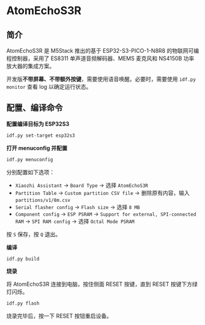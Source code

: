 # AtomEchoS3R
## 简介

AtomEchoS3R 是 M5Stack 推出的基于 ESP32-S3-PICO-1-N8R8 的物联网可编程控制器，采用了 ES8311 单声道音频解码器、MEMS 麦克风和 NS4150B 功率放大器的集成方案。

开发版**不带屏幕、不带额外按键**，需要使用语音唤醒。必要时，需要使用 `idf.py monitor` 查看 log 以确定运行状态。

## 配置、编译命令

**配置编译目标为 ESP32S3**

```bash
idf.py set-target esp32s3
```

**打开 menuconfig 并配置**

```bash
idf.py menuconfig
```

分别配置如下选项：

- `Xiaozhi Assistant` → `Board Type` → 选择 `AtomEchoS3R`
- `Partition Table` → `Custom partition CSV file` → 删除原有内容，输入 `partitions/v1/8m.csv`
- `Serial flasher config` → `Flash size` → 选择 `8 MB`
- `Component config` → `ESP PSRAM` → `Support for external, SPI-connected RAM` → `SPI RAM config` → 选择 `Octal Mode PSRAM`

按 `S` 保存，按 `Q` 退出。

**编译**

```bash
idf.py build
```

**烧录**

将 AtomEchoS3R 连接到电脑，按住侧面 RESET 按键，直到 RESET 按键下方绿灯闪烁。

```bash
idf.py flash
```

烧录完毕后，按一下 RESET 按钮重启设备。
